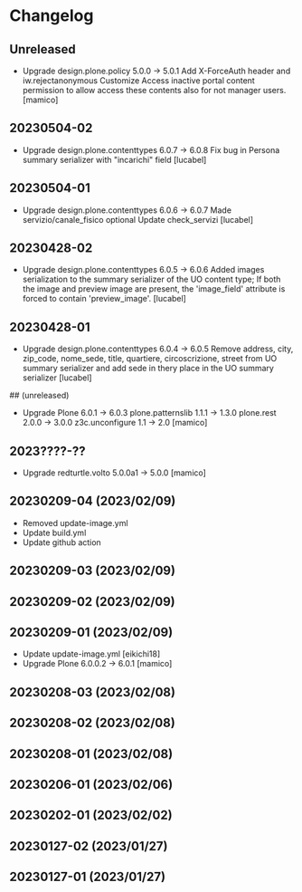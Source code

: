 # Changelog

## Unreleased

- Upgrade design.plone.policy 5.0.0 -> 5.0.1
    Add X-ForceAuth header and iw.rejectanonymous
    Customize Access inactive portal content permission to allow access these contents also for not manager users.
  [mamico]

## 20230504-02

- Upgrade design.plone.contenttypes 6.0.7 -> 6.0.8
  Fix bug in Persona summary serializer with "incarichi"
  field
  [lucabel]

## 20230504-01

- Upgrade design.plone.contenttypes 6.0.6 -> 6.0.7
   Made servizio/canale_fisico optional
   Update check_servizi
  [lucabel]

## 20230428-02

- Upgrade design.plone.contenttypes 6.0.5 -> 6.0.6
   Added images serialization to the summary serializer of the UO content type;
   If both the image and preview image are present, the 'image_field' attribute
   is forced to contain 'preview_image'.
  [lucabel]

## 20230428-01

- Upgrade design.plone.contenttypes 6.0.4 -> 6.0.5
    Remove address, city, zip_code, nome_sede, title,
    quartiere, circoscrizione, street from UO summary
    serializer and add sede in thery place in the
    UO summary serializer
  [lucabel]

## (unreleased)

- Upgrade Plone 6.0.1 -> 6.0.3
          plone.patternslib 1.1.1 -> 1.3.0
          plone.rest 2.0.0 -> 3.0.0
          z3c.unconfigure 1.1 -> 2.0
  [mamico] 

## 2023????-??

- Upgrade redturtle.volto 5.0.0a1 -> 5.0.0
  [mamico]

## 20230209-04 (2023/02/09)

- Removed update-image.yml
- Update build.yml
- Update github action

## 20230209-03 (2023/02/09)

## 20230209-02 (2023/02/09)

## 20230209-01 (2023/02/09)

- Update update-image.yml
  [eikichi18]
- Upgrade Plone 6.0.0.2 -> 6.0.1
  [mamico] 

## 20230208-03 (2023/02/08)

## 20230208-02 (2023/02/08)

## 20230208-01 (2023/02/08)

## 20230206-01 (2023/02/06)

## 20230202-01 (2023/02/02)

## 20230127-02 (2023/01/27)

## 20230127-01 (2023/01/27)
